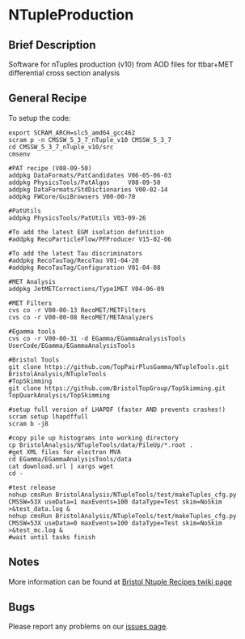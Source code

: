 NTupleProduction
================

## Brief Description
Software for nTuples production (v10) from AOD files for ttbar+MET differential cross section analysis

## General Recipe

To setup the code:

```
export SCRAM_ARCH=slc5_amd64_gcc462
scram p -n CMSSW_5_3_7_nTuple_v10 CMSSW_5_3_7
cd CMSSW_5_3_7_nTuple_v10/src
cmsenv

#PAT recipe (V08-09-50)
addpkg DataFormats/PatCandidates V06-05-06-03
addpkg PhysicsTools/PatAlgos     V08-09-50
addpkg DataFormats/StdDictionaries V00-02-14
addpkg FWCore/GuiBrowsers V00-00-70

#PatUtils
addpkg PhysicsTools/PatUtils V03-09-26

#To add the latest EGM isolation definition
#addpkg RecoParticleFlow/PFProducer V15-02-06

#To add the latest Tau discriminators
#addpkg RecoTauTag/RecoTau V01-04-20
#addpkg RecoTauTag/Configuration V01-04-08

#MET Analysis
addpkg JetMETCorrections/Type1MET V04-06-09

#MET Filters
cvs co -r V00-00-13 RecoMET/METFilters
cvs co -r V00-00-08 RecoMET/METAnalyzers

#Egamma tools
cvs co -r V00-00-31 -d EGamma/EGammaAnalysisTools UserCode/EGamma/EGammaAnalysisTools

#Bristol Tools
git clone https://github.com/TopPairPlusGamma/NTupleTools.git BristolAnalysis/NTupleTools
#TopSkimming
git clone https://github.com/BristolTopGroup/TopSkimming.git TopQuarkAnalysis/TopSkimming

#setup full version of LHAPDF (faster AND prevents crashes!)
scram setup lhapdffull
scram b -j8

#copy pile up histograms into working directory
cp BristolAnalysis/NTupleTools/data/PileUp/*.root .
#get XML files for electron MVA
cd EGamma/EGammaAnalysisTools/data
cat download.url | xargs wget
cd - 

#test release
nohup cmsRun BristolAnalysis/NTupleTools/test/makeTuples_cfg.py CMSSW=53X useData=1 maxEvents=100 dataType=Test skim=NoSkim >&test_data.log &
nohup cmsRun BristolAnalysis/NTupleTools/test/makeTuples_cfg.py CMSSW=53X useData=0 maxEvents=100 dataType=Test skim=NoSkim >&test_mc.log &
#wait until tasks finish
```


## Notes
More information can be found at [Bristol Ntuple Recipes twiki page](https://twiki.cern.ch/twiki/bin/view/CMS/BristolNTuplerRecipes)

## Bugs
Please report any problems on our [issues page](https://github.com/BristolTopGroup/NTupleProduction/issues).
